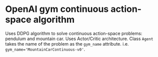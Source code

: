 # OpenAI gym continuous action-space algorithm

Uses DDPG algorithm to solve continuous action-space problems: pendulum and mountain car. Uses Actor/Critic architecture. Class `Agent` takes the name of the problem as the `gym_name` attribute. i.e. `gym_name='MountainCarContinuous-v0'`.
